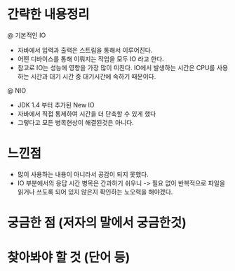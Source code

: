 # 간략한 내용정리

@ 기본적인 IO
- 자바에서 입력과 출력은 스트림을 통해서 이루어진다.
- 어떤 디바이스를 통해 이뤄지는 작업을 모두 IO 라고 한다.
- 참고로 IO는 성능에 영향을 가장 많이 미친다. IO에서 발생하는 시간은 CPU를 사용하는 시간과 대기 시간 중 대기시간에 속하기 때문이다.

@ NIO
- JDK 1.4 부터 추가된 New IO
- 자바에서 직접 통제하여 시간을 더 단축할 수 있게 했다
- 그렇다고 모든 병목현상이 해결된것은 아니다.

# 느낀점
- 많이 사용하는 내용이 아니라서 공감이 되지 못했다.
- IO 부분에서의 응답 시간 병목은 간과하기 쉬우니 -> 필요 없이 반복적으로 파일을 읽거나 쓰도록 되어 있지 않은지 확인하는 노오력을 해야겠다.


# 궁금한 점 (저자의 말에서 궁금한것)

# 찾아봐야 할 것 (단어 등)
